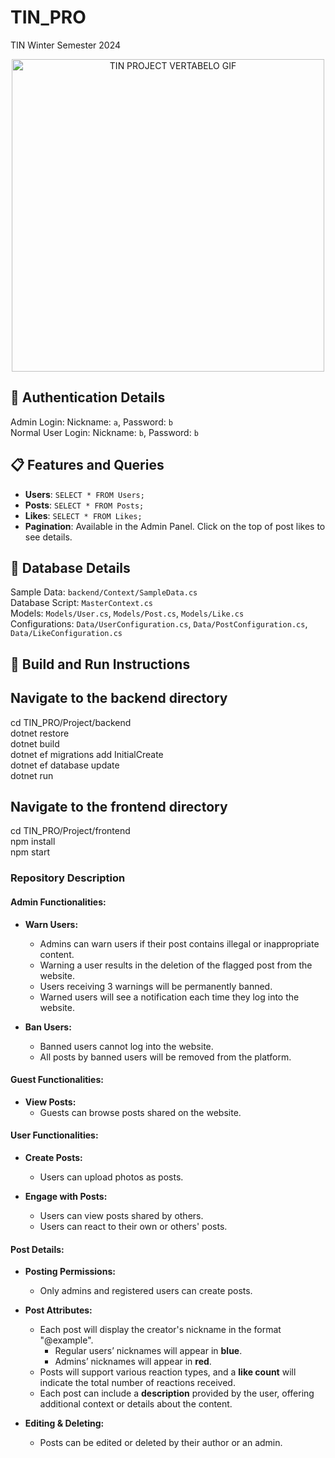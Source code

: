 # TIN_PRO
TIN Winter Semester 2024

<p align="center">
    <img src="https://github.com/demjrhan/TIN_PRO/blob/main/TIN_PROJECT.png" alt="TIN PROJECT VERTABELO GIF" width="500"/>
</p>

## 🔑 Authentication Details
Admin Login: Nickname: `a`, Password: `b`  
Normal User Login: Nickname: `b`, Password: `b`
  
## 📋 Features and Queries
- **Users**: `SELECT * FROM Users;`  
- **Posts**: `SELECT * FROM Posts;`  
- **Likes**: `SELECT * FROM Likes;`  
- **Pagination**: Available in the Admin Panel. Click on the top of post likes to see details.

## 📂 Database Details
Sample Data: `backend/Context/SampleData.cs`  
Database Script: `MasterContext.cs`  
Models: `Models/User.cs`, `Models/Post.cs`, `Models/Like.cs`  
Configurations: `Data/UserConfiguration.cs`, `Data/PostConfiguration.cs`, `Data/LikeConfiguration.cs`


## 🚀 Build and Run Instructions

## Navigate to the backend directory  
cd TIN_PRO/Project/backend  
dotnet restore  
dotnet build  
dotnet ef migrations add InitialCreate  
dotnet ef database update  
dotnet run  

## Navigate to the frontend directory  
cd TIN_PRO/Project/frontend   
npm install    
npm start  


### Repository Description
#### Admin Functionalities:
- **Warn Users:**  
  - Admins can warn users if their post contains illegal or inappropriate content.  
  - Warning a user results in the deletion of the flagged post from the website.  
  - Users receiving 3 warnings will be permanently banned.  
  - Warned users will see a notification each time they log into the website.  

- **Ban Users:**  
  - Banned users cannot log into the website.  
  - All posts by banned users will be removed from the platform.  

#### Guest Functionalities:
- **View Posts:**  
  - Guests can browse posts shared on the website.  

#### User Functionalities:
- **Create Posts:**  
  - Users can upload photos as posts.  

- **Engage with Posts:**  
  - Users can view posts shared by others.  
  - Users can react to their own or others' posts.  

#### Post Details:
- **Posting Permissions:**  
  - Only admins and registered users can create posts.  

- **Post Attributes:**  
  - Each post will display the creator's nickname in the format "@example".  
    - Regular users’ nicknames will appear in **blue**.  
    - Admins’ nicknames will appear in **red**.  
  - Posts will support various reaction types, and a **like count** will indicate the total number of reactions received.  
  - Each post can include a **description** provided by the user, offering additional context or details about the content.  

- **Editing & Deleting:**  
  - Posts can be edited or deleted by their author or an admin.  
